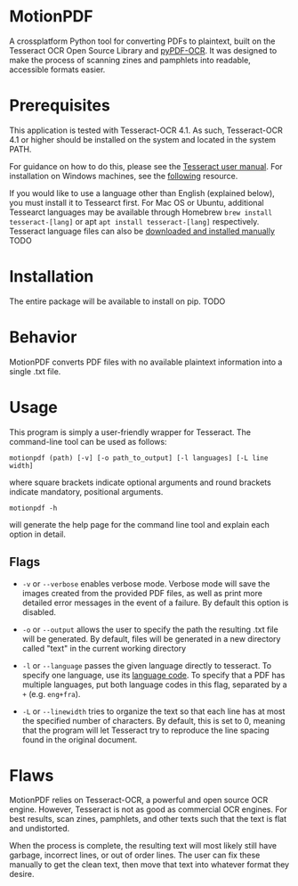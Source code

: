 # MotionPDF
A crossplatform Python tool for converting PDFs to plaintext, built on the Tesseract OCR Open Source Library and 
[pyPDF-OCR](https://github.com/Ahmad-Bamba/pyPDF-OCR). It was designed to make the process of scanning zines and 
pamphlets into readable, accessible formats easier.

# Prerequisites

This application is tested with Tesseract-OCR 4.1. As such, Tesseract-OCR 4.1 or higher should be installed on the 
system and located in the system PATH.

For guidance on how to do this, please see the [Tesseract user manual](https://github.com/tesseract-ocr/tessdoc#readme).
 For installation on Windows machines, see the 
 [following](https://medium.com/quantrium-tech/installing-and-using-tesseract-4-on-windows-10-4f7930313f82) resource.

If you would like to use a language other than English (explained below), you must install it to Tessearct first. 
For Mac OS or Ubuntu, additional Tessearct languages may be available through Homebrew `brew install tesseract-[lang]` 
or apt `apt install tesseract-[lang]` respectively. Tesseract language files can also be 
[downloaded and installed manually]() TODO

# Installation

The entire package will be available to install on pip. TODO

# Behavior

MotionPDF converts PDF files with no available plaintext information into a single .txt file.

# Usage

This program is simply a user-friendly wrapper for Tesseract. The command-line tool can be used as follows:

`motionpdf (path) [-v] [-o path_to_output] [-l languages] [-L line width]`

where square brackets indicate optional arguments and round brackets indicate mandatory, positional arguments.

`motionpdf -h`

will generate the help page for the command line tool and explain each option in detail.

## Flags

- `-v` or `--verbose` enables verbose mode. Verbose mode will save the images created from the provided PDF files, as well
as print more detailed error messages in the event of a failure. By default this option is disabled.

- `-o` or `--output` allows the user to specify the path the resulting .txt file will be generated. By default, files 
will be generated in a new directory called "text" in the current working directory

- `-l` or `--language` passes the given language directly to tesseract. To specify one language, use its 
[language code](https://tesseract-ocr.github.io/tessdoc/Data-Files-in-different-versions.html). To specify that a PDF 
has multiple languages, put both language codes in this flag, separated by a `+` (e.g. `eng+fra`).

- `-L` or `--linewidth` tries to organize the text so that each line has at most the specified number of characters. 
By default, this is set to 0, meaning that the program will let Tesseract try to reproduce the line spacing found in 
the original document.

# Flaws

MotionPDF relies on Tesseract-OCR, a powerful and open source OCR engine. However, Tesseract is not as good as 
commercial OCR engines. For best results, scan zines, pamphlets, and other texts such that the text is flat and 
undistorted.

When the process is complete, the resulting text will most likely still have garbage, incorrect lines, or out of order 
lines. The user can fix these manually to get the clean text, then move that text into whatever format they desire.